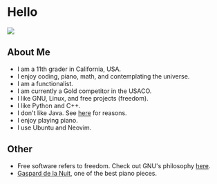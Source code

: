 # Hello

![](https://github-readme-stats.vercel.app/api/top-langs/?username=phuang1024&theme=dark&layout=compact)

## About Me

* I am a 11th grader in California, USA.
* I enjoy coding, piano, math, and contemplating the universe.
* I am a functionalist.
* I am currently a Gold competitor in the USACO.
* I like GNU, Linux, and free projects (freedom).
* I like Python and C++.
* I don't like Java. See [here](/no_java.md) for reasons.
* I enjoy playing piano.
* I use Ubuntu and Neovim.

## Other

* Free software refers to freedom. Check out GNU's philosophy [here](https://gnu.org).
* [Gaspard de la Nuit](https://youtu.be/n_yIgrkSNzE), one of the best piano pieces.
